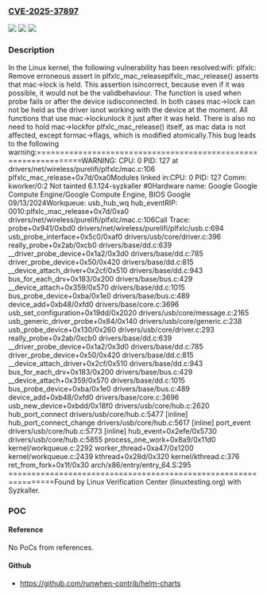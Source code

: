 ### [CVE-2025-37897](https://cve.mitre.org/cgi-bin/cvename.cgi?name=CVE-2025-37897)
![](https://img.shields.io/static/v1?label=Product&message=Linux&color=blue)
![](https://img.shields.io/static/v1?label=Version&message=68d57a07bfe5bb29b80cd8b8fa24c9d1ea104124%3C%2093d646911be1e5be20d4f5d6c48359464cef0097%20&color=brighgreen)
![](https://img.shields.io/static/v1?label=Vulnerability&message=n%2Fa&color=brighgreen)

### Description

In the Linux kernel, the following vulnerability has been resolved:wifi: plfxlc: Remove erroneous assert in plfxlc_mac_releaseplfxlc_mac_release() asserts that mac->lock is held. This assertion isincorrect, because even if it was possible, it would not be the validbehaviour. The function is used when probe fails or after the device isdisconnected. In both cases mac->lock can not be held as the driver isnot working with the device at the moment. All functions that use mac->lockunlock it just after it was held. There is also no need to hold mac->lockfor plfxlc_mac_release() itself, as mac data is not affected, except formac->flags, which is modified atomically.This bug leads to the following warning:================================================================WARNING: CPU: 0 PID: 127 at drivers/net/wireless/purelifi/plfxlc/mac.c:106 plfxlc_mac_release+0x7d/0xa0Modules linked in:CPU: 0 PID: 127 Comm: kworker/0:2 Not tainted 6.1.124-syzkaller #0Hardware name: Google Google Compute Engine/Google Compute Engine, BIOS Google 09/13/2024Workqueue: usb_hub_wq hub_eventRIP: 0010:plfxlc_mac_release+0x7d/0xa0 drivers/net/wireless/purelifi/plfxlc/mac.c:106Call Trace: <TASK> probe+0x941/0xbd0 drivers/net/wireless/purelifi/plfxlc/usb.c:694 usb_probe_interface+0x5c0/0xaf0 drivers/usb/core/driver.c:396 really_probe+0x2ab/0xcb0 drivers/base/dd.c:639 __driver_probe_device+0x1a2/0x3d0 drivers/base/dd.c:785 driver_probe_device+0x50/0x420 drivers/base/dd.c:815 __device_attach_driver+0x2cf/0x510 drivers/base/dd.c:943 bus_for_each_drv+0x183/0x200 drivers/base/bus.c:429 __device_attach+0x359/0x570 drivers/base/dd.c:1015 bus_probe_device+0xba/0x1e0 drivers/base/bus.c:489 device_add+0xb48/0xfd0 drivers/base/core.c:3696 usb_set_configuration+0x19dd/0x2020 drivers/usb/core/message.c:2165 usb_generic_driver_probe+0x84/0x140 drivers/usb/core/generic.c:238 usb_probe_device+0x130/0x260 drivers/usb/core/driver.c:293 really_probe+0x2ab/0xcb0 drivers/base/dd.c:639 __driver_probe_device+0x1a2/0x3d0 drivers/base/dd.c:785 driver_probe_device+0x50/0x420 drivers/base/dd.c:815 __device_attach_driver+0x2cf/0x510 drivers/base/dd.c:943 bus_for_each_drv+0x183/0x200 drivers/base/bus.c:429 __device_attach+0x359/0x570 drivers/base/dd.c:1015 bus_probe_device+0xba/0x1e0 drivers/base/bus.c:489 device_add+0xb48/0xfd0 drivers/base/core.c:3696 usb_new_device+0xbdd/0x18f0 drivers/usb/core/hub.c:2620 hub_port_connect drivers/usb/core/hub.c:5477 [inline] hub_port_connect_change drivers/usb/core/hub.c:5617 [inline] port_event drivers/usb/core/hub.c:5773 [inline] hub_event+0x2efe/0x5730 drivers/usb/core/hub.c:5855 process_one_work+0x8a9/0x11d0 kernel/workqueue.c:2292 worker_thread+0xa47/0x1200 kernel/workqueue.c:2439 kthread+0x28d/0x320 kernel/kthread.c:376 ret_from_fork+0x1f/0x30 arch/x86/entry/entry_64.S:295 </TASK>================================================================Found by Linux Verification Center (linuxtesting.org) with Syzkaller.

### POC

#### Reference
No PoCs from references.

#### Github
- https://github.com/runwhen-contrib/helm-charts

